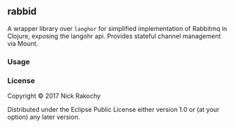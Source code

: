 ## rabbid

A wrapper library over `langhor` for simplified implementation of Rabbitmq in Clojure, exposing the langohr api.
Provides stateful channel management via Mount.

### Usage

### License

Copyright © 2017 Nick Rakochy

Distributed under the Eclipse Public License either version 1.0 or (at
your option) any later version.
